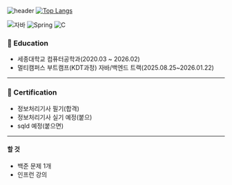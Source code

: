 ![header](https://capsule-render.vercel.app/api?type=wave&color=auto&height=250&section=header&text=My%20Page%20&fontSize=80)
[![Top Langs](https://github-readme-stats.vercel.app/api/top-langs/?username=JHeon123)](https://github.com/JHeon123/github-readme-stats)

![자바](https://img.shields.io/badge/-자바-007396?style=flat&logo=Java&logoColor=ffffff)
![Spring](https://img.shields.io/badge/-Spring-6DB33F?style=for-the-badge&logo=Spring&logoColor=white)
![C](https://img.shields.io/badge/-C-123456?style=flat-square&logo=C&logoColor=black)

### 🏫 Education
* 세종대학교 컴퓨터공학과(2020.03 ~ 2026.02)
* 멀티캠퍼스 부트캠프(KDT과정) 자바/백엔드 트랙(2025.08.25~2026.01.22)
---
### 🪪 Certification
* 정보처리기사 필기(합격)
* 정보처리기사 실기 예정(붙으)
* sqld 예정(붙으면)

---
#### 할 것
* 백준 문제 1개
* 인프런 강의



